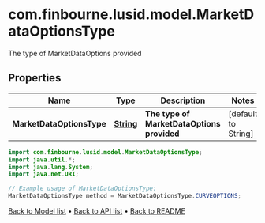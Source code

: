 # com.finbourne.lusid.model.MarketDataOptionsType
The type of MarketDataOptions provided

## Properties

Name | Type | Description | Notes
------------ | ------------- | ------------- | -------------
**MarketDataOptionsType** | [**String**](.md) | **The type of MarketDataOptions provided** | [default to String]

```java
import com.finbourne.lusid.model.MarketDataOptionsType;
import java.util.*;
import java.lang.System;
import java.net.URI;

// Example usage of MarketDataOptionsType:
MarketDataOptionsType method = MarketDataOptionsType.CURVEOPTIONS;
```


[Back to Model list](../README.md#documentation-for-models) &#8226; [Back to API list](../README.md#documentation-for-api-endpoints) &#8226; [Back to README](../README.md)

